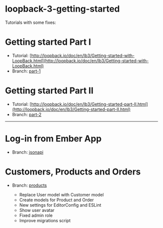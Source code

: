 # loopback-3-getting-started
Tutorials with some fixes:


# Getting started Part I
* Tutorial: [http://loopback.io/doc/en/lb3/Getting-started-with-LoopBack.html](http://loopback.io/doc/en/lb3/Getting-started-with-LoopBack.html)
* Branch: [part-1](https://github.com/shokmaster/loopback-3-getting-started/tree/part-1)

# Getting started Part II
* Tutorial: [http://loopback.io/doc/en/lb3/Getting-started-part-II.html](http://loopback.io/doc/en/lb3/Getting-started-part-II.html)
* Branch: [part-2](https://github.com/shokmaster/loopback-3-getting-started/tree/part-2)

---

# Log-in from Ember App
* Branch: [jsonapi](https://github.com/shokmaster/loopback-3-getting-started/tree/jsonapi)

# Customers, Products and Orders
* Branch: [products](https://github.com/shokmaster/loopback-3-getting-started/tree/products)

  - Replace User model with Customer model
  - Create models for Product and Order
  - New settings for EditorConfig and ESLint
  - Show user avatar
  - Fixed admin role
  - Improve migrations script